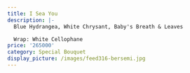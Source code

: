 ```yaml
---
title: I Sea You
description: |-
  Blue Hydrangea, White Chrysant, Baby's Breath & Leaves

  Wrap: White Cellophane
price: '265000'
category: Special Bouquet
display_picture: /images/feed316-bersemi.jpg
---
```


